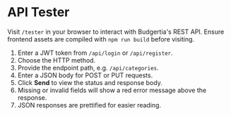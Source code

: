 # API Tester

Visit `/tester` in your browser to interact with Budgertia's REST API.
Ensure frontend assets are compiled with `npm run build` before visiting.

1. Enter a JWT token from `/api/login` or `/api/register`.
2. Choose the HTTP method.
3. Provide the endpoint path, e.g. `/api/categories`.
4. Enter a JSON body for POST or PUT requests.
5. Click **Send** to view the status and response body.
6. Missing or invalid fields will show a red error message above the response.
7. JSON responses are prettified for easier reading.

